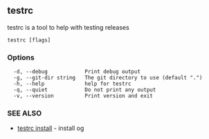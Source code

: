 ## testrc

testrc is a tool to help with testing releases

```
testrc [flags]
```

### Options

```
  -d, --debug            Print debug output
  -g, --git-dir string   The git directory to use (default ".")
  -h, --help             help for testrc
  -q, --quiet            Do not print any output
  -v, --version          Print version and exit
```

### SEE ALSO

* [testrc install](testrc_install.md)	 - install og

